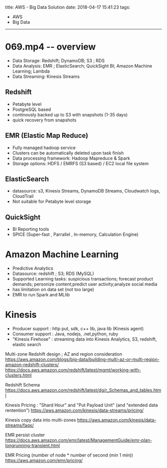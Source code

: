 title: AWS - Big Data Solution
date: 2018-04-17 15:41:23
tags:
- AWS
- Big Data
---

# 069.mp4 -- overview

* Data Storage: Redshift; DynamoDB; S3 ; RDS
* Data Analysis: EMR ; ElasticSearch; QuickSight BI; Amazon Machine Learning; Lambda
* Data Streaming: Kinesis Streams

## Redshift

* Petabyte level
* PostgreSQL based
* continously backed up to S3 with snapshots (1-35 days)
* quick recovery from snapshots

## EMR (Elastic Map Reduce)

* Fully managed hadoop service
* Clusters can be automatically deleted upon task finish
* Data processing framework: Hadoop Mapreduce & Spark
* Storage options:   HDFS /  EMRFS (S3 based) / EC2 local file system

## ElasticSearch

* datasource: s3, Kinesis Streams, DynamoDB Streams, Cloudwatch logs, CloudTrail
* Not suitable for Petabyte level storage

## QuickSight

* BI Reporting tools
* SPICE (Super-fast , Parrallel , In-memory, Calculation Engine)

# Amazon Machine Learning

* Predictive Analytics
* Datasource: redshift ; S3;  RDS (MySQL)
* Supported Learning tasks: suspicious transactions; forecast product demands; personize content;predict user activity;analyze social media
* has limitation on data set (not too large)
* EMR to run Spark and MLlib

# Kinesis

* Producer support : http put, sdk, c++ lib, java lib (Kinesis agent)
* Consumer support : Java, nodejs, .net,python, ruby
* "Kinesis Firehose" : streaming data into Kinesis Analytics, S3, redshift, elastic search

Multi-zone Redshift design ; AZ and region consideration
https://aws.amazon.com/blogs/big-data/building-multi-az-or-multi-region-amazon-redshift-clusters/
https://docs.aws.amazon.com/redshift/latest/mgmt/working-with-clusters.html

Redshift Schema
https://docs.aws.amazon.com/redshift/latest/dg/r_Schemas_and_tables.html

Kinesis Pricing : "Shard Hour" and "Put Payload Unit" (and "extended data rentention")
https://aws.amazon.com/kinesis/data-streams/pricing/

Kinesis copy data into multi-zones
https://aws.amazon.com/kinesis/data-streams/faqs/

EMR persist cluster
https://docs.aws.amazon.com/emr/latest/ManagementGuide/emr-plan-longrunning-transient.html

EMR Pricing (number of node * number of second (min 1 min))
https://aws.amazon.com/emr/pricing/
